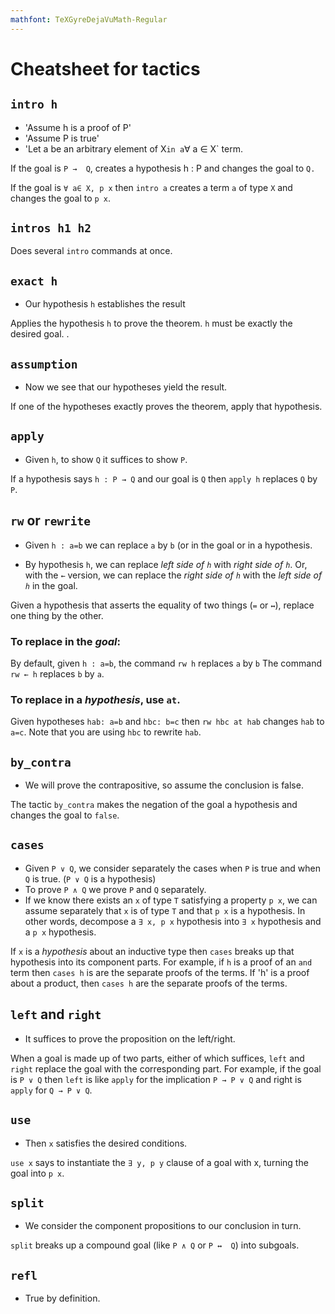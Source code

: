 ```yaml
---
mathfont: TeXGyreDejaVuMath-Regular
---
```

# Cheatsheet for tactics

## `intro h` 

- 'Assume h is a proof of P'
- 'Assume P is true'
- 'Let a be an arbitrary element of X` in a `∀ a ∈ X` term.  

If the goal is ```P →  Q```, creates a hypothesis h : P and changes the 
goal to ```Q.```

If the goal is `∀ a∈ X, p x` then `intro a` creates a term `a` of type `X` and changes the goal to `p x`.



## `intros h1 h2`

Does several ```intro``` commands at once. 

## `exact h`


- Our hypothesis `h` establishes the result

Applies the hypothesis `h` to prove the theorem. `h` must be exactly
the desired goal. 
.

## `assumption`

- Now we see that our hypotheses yield the result.

If one of the hypotheses exactly proves the theorem, apply that hypothesis.




## `apply`

- Given `h`, to show `Q` it suffices to show `P`.

If a hypothesis says `h : P → Q` and our goal is `Q` then `apply h`
replaces `Q` by `P`.



## `rw` or `rewrite`

- Given `h : a=b` we can replace `a` by `b` (or in the goal or in a hypothesis.

- By hypothesis `h`, we can replace *left side of `h`* with *right side of `h`*. Or, with the `←` version, we can replace the *right side of `h`* with the *left side of `h`* in the goal.


Given a hypothesis that asserts the equality of two things (`=` or `↔`),
replace one thing by the other.

### To replace in the *goal*:

By default, given `h : a=b`, the command `rw h` replaces `a` by `b`
The command `rw ← h` replaces `b` by `a`.

### To replace in a *hypothesis*, use `at`.

Given hypotheses `hab: a=b` and `hbc: b=c` then `rw hbc at hab`
changes `hab` to `a=c`.  Note that you are using `hbc` to rewrite `hab`.

## `by_contra`

- We will prove the contrapositive, so assume the conclusion is false.

The tactic `by_contra` makes the negation of the goal a hypothesis and changes the goal to `false`.

## `cases`

- Given `P ∨ Q`, we consider separately the cases when `P` is true and when `Q` is true. (`P ∨ Q` is a hypothesis)
- To prove `P ∧ Q` we prove `P` and `Q` separately. 
- If we know there exists an `x` of type `T` satisfying a property `p x`, we can assume separately that `x` is of type `T` and that `p x` is a hypothesis. In other words, decompose a `∃ x, p x` hypothesis into `∃ x` hypothesis and a `p x` hypothesis.

If `x` is a *hypothesis* about an inductive type then  `cases` breaks up
that hypothesis into its component parts.  For example, if `h` is 
a proof of an  `and` term then `cases h` is are the separate proofs of the terms.  If 'h' is a proof about a product, then `cases h` are the separate
proofs of the terms. 

## `left` and `right`

 - It suffices to prove the proposition on the left/right.

 When a goal is made up of two parts, either of which suffices, `left` and `right` replace the goal with the
 corresponding part.  For example, if the goal is `P ∨ Q` then `left` is like `apply` for the implication
 `P → P ∨ Q` and right is `apply` for `Q → P ∨ Q`.

## `use`

- Then `x` satisfies the desired conditions.

`use x` says to instantiate the `∃ y, p y` clause of a goal with x, turning the goal into `p x`.


 
## `split`

- We consider the component propositions to our conclusion in turn.

`split` breaks up a compound goal (like `P ∧ Q` or `P ↔  Q`) into subgoals. 


## `refl`

 - True by definition.
